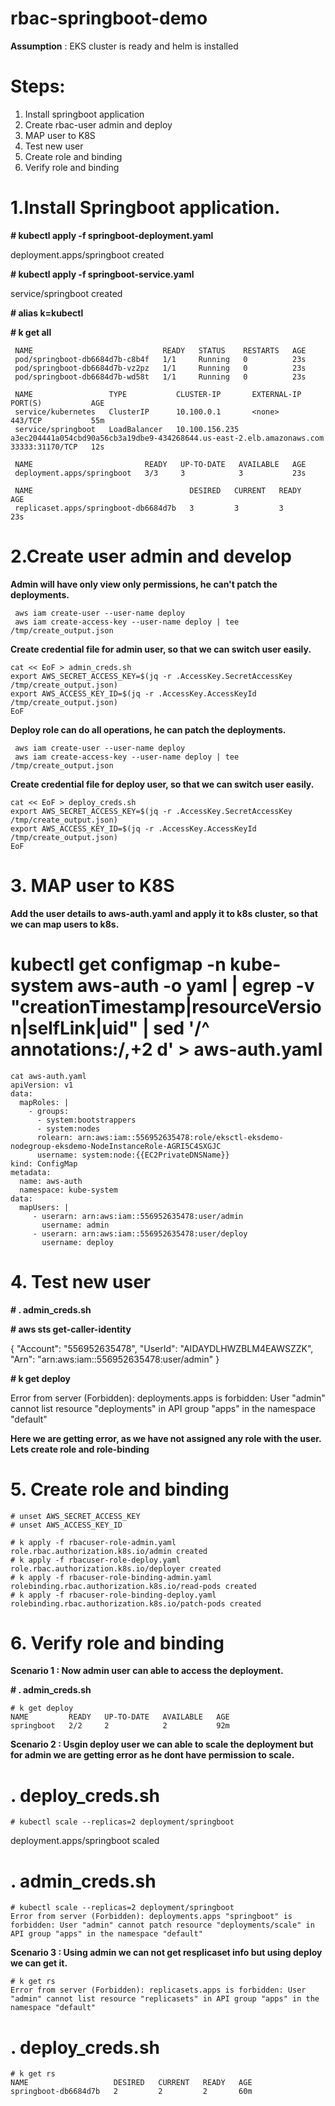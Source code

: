 # rbac-springboot-demo
**Assumption** : EKS cluster is ready and helm is installed

# Steps:

1.	Install springboot application
2.	Create rbac-user admin and deploy
3.	MAP user to K8S
4.	Test new user
5.	Create role and binding
6.	Verify role and binding

# 1.Install Springboot application.

**# kubectl apply -f springboot-deployment.yaml** 

  deployment.apps/springboot created

**# kubectl apply -f springboot-service.yaml**

  service/springboot created

**# alias k=kubectl**

**# k get all**

     NAME                             READY   STATUS    RESTARTS   AGE
     pod/springboot-db6684d7b-c8b4f   1/1     Running   0          23s
     pod/springboot-db6684d7b-vz2pz   1/1     Running   0          23s
     pod/springboot-db6684d7b-wd58t   1/1     Running   0          23s

     NAME                 TYPE           CLUSTER-IP       EXTERNAL-IP                                                              PORT(S)           AGE
     service/kubernetes   ClusterIP      10.100.0.1       <none>                                                                   443/TCP           55m
     service/springboot   LoadBalancer   10.100.156.235   a3ec204441a054cbd90a56cb3a19dbe9-434268644.us-east-2.elb.amazonaws.com   33333:31170/TCP   12s

     NAME                         READY   UP-TO-DATE   AVAILABLE   AGE
     deployment.apps/springboot   3/3     3            3           23s

     NAME                                   DESIRED   CURRENT   READY   AGE
     replicaset.apps/springboot-db6684d7b   3         3         3       23s

# 2.Create user admin and develop

**Admin will have only view only permissions, he can't patch the deployments.** 
  
     aws iam create-user --user-name deploy
     aws iam create-access-key --user-name deploy | tee /tmp/create_output.json

**Create credential file for admin user, so that we can switch user easily.**

    cat << EoF > admin_creds.sh
    export AWS_SECRET_ACCESS_KEY=$(jq -r .AccessKey.SecretAccessKey /tmp/create_output.json)
    export AWS_ACCESS_KEY_ID=$(jq -r .AccessKey.AccessKeyId /tmp/create_output.json)
    EoF
  
**Deploy role can do all operations, he can patch the deployments.**
  
     aws iam create-user --user-name deploy
     aws iam create-access-key --user-name deploy | tee /tmp/create_output.json

**Create credential file for deploy user, so that we can switch user easily.**

    cat << EoF > deploy_creds.sh
    export AWS_SECRET_ACCESS_KEY=$(jq -r .AccessKey.SecretAccessKey /tmp/create_output.json)
    export AWS_ACCESS_KEY_ID=$(jq -r .AccessKey.AccessKeyId /tmp/create_output.json)
    EoF

# 3.	MAP user to K8S

**Add the user details to aws-auth.yaml and apply it to k8s cluster, so that we can map users to k8s.**

# kubectl get configmap -n kube-system aws-auth -o yaml | egrep -v "creationTimestamp|resourceVersion|selfLink|uid" | sed '/^ annotations:/,+2 d' > aws-auth.yaml
  
  
    cat aws-auth.yaml 
    apiVersion: v1
    data:
      mapRoles: |
        - groups:
          - system:bootstrappers
          - system:nodes
          rolearn: arn:aws:iam::556952635478:role/eksctl-eksdemo-nodegroup-eksdemo-NodeInstanceRole-AGRI5C4SXGJC
          username: system:node:{{EC2PrivateDNSName}}
    kind: ConfigMap
    metadata:
      name: aws-auth
      namespace: kube-system
    data:
      mapUsers: |
         - userarn: arn:aws:iam::556952635478:user/admin
           username: admin
         - userarn: arn:aws:iam::556952635478:user/deploy
           username: deploy

# 4.	Test new user

**# . admin_creds.sh**

**# aws sts get-caller-identity**

   {
       "Account": "556952635478", 
       "UserId": "AIDAYDLHWZBLM4EAWSZZK", 
       "Arn": "arn:aws:iam::556952635478:user/admin"
   }
   
 
**# k get deploy**

  Error from server (Forbidden): deployments.apps is forbidden: User "admin" cannot list resource "deployments" in API group "apps" in the namespace "default"

**Here we are getting error, as we have not assigned any role with the user. Lets create role and role-binding**

# 5.	Create role and binding

    # unset AWS_SECRET_ACCESS_KEY 
    # unset AWS_ACCESS_KEY_ID 

    # k apply -f rbacuser-role-admin.yaml 
    role.rbac.authorization.k8s.io/admin created
    # k apply -f rbacuser-role-deploy.yaml 
    role.rbac.authorization.k8s.io/deployer created
    # k apply -f rbacuser-role-binding-admin.yaml 
    rolebinding.rbac.authorization.k8s.io/read-pods created
    # k apply -f rbacuser-role-binding-deploy.yaml 
    rolebinding.rbac.authorization.k8s.io/patch-pods created

# 6. Verify role and binding

**Scenario 1 : Now admin user can able to access the deployment.**

**# . admin_creds.sh** 

    # k get deploy
    NAME         READY   UP-TO-DATE   AVAILABLE   AGE
    springboot   2/2     2            2           92m

**Scenario 2 : Usgin deploy user we can able to scale the deployment but for admin we are getting error as he dont have permission to scale.**
 
 # . deploy_creds.sh  
 
    # kubectl scale --replicas=2 deployment/springboot
   deployment.apps/springboot scaled
  
  # . admin_creds.sh 

    # kubectl scale --replicas=2 deployment/springboot
    Error from server (Forbidden): deployments.apps "springboot" is forbidden: User "admin" cannot patch resource "deployments/scale" in API group "apps" in the namespace "default"

  **Scenario 3 : Using admin we can not get resplicaset info but using deploy we can get it.**
  
    # k get rs
    Error from server (Forbidden): replicasets.apps is forbidden: User "admin" cannot list resource "replicasets" in API group "apps" in the namespace "default"

# . deploy_creds.sh 

    # k get rs
    NAME                   DESIRED   CURRENT   READY   AGE
    springboot-db6684d7b   2         2         2       60m
